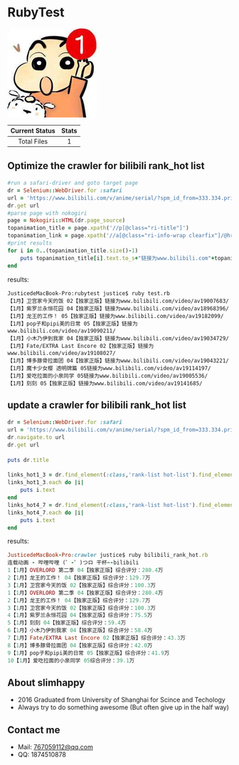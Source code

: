 # RubyTest
![alt tag](https://github.com/slimhappy/rubytest/raw/master/images/666.jpg)  

| Current Status|     Stats     |
| :------------: | :----------: |
| Total Files | 1 |
## Optimize the crawler for bilibili rank_hot list
```ruby
#run a safari-driver and goto target page
dr = Selenium::WebDriver.for :safari
url = 'https://www.bilibili.com/v/anime/serial/?spm_id_from=333.334.primary_menu.8#/'
dr.get url
#parse page with nokogiri
page = Nokogiri::HTML(dr.page_source)
topanimation_title = page.xpath('//p[@class="ri-title"]')
topanimation_link = page.xpath('//a[@class="ri-info-wrap clearfix"]/@href')
#print results
for i in 0..(topanimation_title.size()-1)
	puts topanimation_title[i].text.to_s+"链接为www.bilibili.com"+topanimation_link[i].to_s
end
```

results:

```
JusticedeMacBook-Pro:rubytest justice$ ruby test.rb
【1月】卫宫家今天的饭 02【独家正版】链接为www.bilibili.com/video/av19007683/
【1月】紫罗兰永恒花园 04【独家正版】链接为www.bilibili.com/video/av18968396/
【1月】龙王的工作！ 05【独家正版】链接为www.bilibili.com/video/av19182099/
【1月】pop子和pipi美的日常 05【独家正版】链接为www.bilibili.com/video/av19090211/
【1月】小木乃伊到我家 04【独家正版】链接为www.bilibili.com/video/av19034729/
【1月】Fate/EXTRA Last Encore 02【独家正版】链接为www.bilibili.com/video/av19108027/
【1月】博多豚骨拉面团 04【独家正版】链接为www.bilibili.com/video/av19043221/
【1月】魔卡少女樱 透明牌篇 05链接为www.bilibili.com/video/av19114197/
【1月】爱吃拉面的小泉同学 05链接为www.bilibili.com/video/av19005536/
【1月】刻刻 05【独家正版】链接为www.bilibili.com/video/av19141685/
```

## update a crawler for bilibili rank_hot list
```ruby
dr = Selenium::WebDriver.for :safari
url = 'https://www.bilibili.com/v/anime/serial/?spm_id_from=333.334.primary_menu.8#/'
dr.navigate.to url
dr.get url

puts dr.title

links_hot1_3 = dr.find_element(:class,'rank-list hot-list').find_elements(:class,'rank-item  show-detail first highlight')
links_hot1_3.each do |i|
	puts i.text
end
links_hot4_7 = dr.find_element(:class,'rank-list hot-list').find_elements(:class,'rank-item  show-detail')
links_hot4_7.each do |i|
	puts i.text
end
```

results:

```ruby
JusticedeMacBook-Pro:crawler justice$ ruby bilibili_rank_hot.rb
连载动画 - 哔哩哔哩 (゜-゜)つロ 干杯~-bilibili
1【1月】OVERLORD 第二季 04【独家正版】综合评分：280.4万
2【1月】龙王的工作！ 04【独家正版】综合评分：129.7万
3【1月】卫宫家今天的饭 02【独家正版】综合评分：100.3万
1【1月】OVERLORD 第二季 04【独家正版】综合评分：280.4万
2【1月】龙王的工作！ 04【独家正版】综合评分：129.7万
3【1月】卫宫家今天的饭 02【独家正版】综合评分：100.3万
4【1月】紫罗兰永恒花园 04【独家正版】综合评分：75.5万
5【1月】刻刻 04【独家正版】综合评分：59.4万
6【1月】小木乃伊到我家 04【独家正版】综合评分：58.4万
7【1月】Fate/EXTRA Last Encore 02【独家正版】综合评分：43.3万
8【1月】博多豚骨拉面团 04【独家正版】综合评分：42.0万
9【1月】pop子和pipi美的日常 05【独家正版】综合评分：41.9万
10【1月】爱吃拉面的小泉同学 05综合评分：39.1万
```
## About slimhappy
* 2016 Graduated from University of Shanghai for Scince and Techology
* Always try to do something awesome (But often give up in the half way)

## Contact me
* Mail: 767059112@qq.com
* QQ: 1874510878
